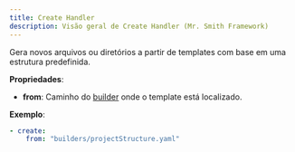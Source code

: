 ```yaml
---
title: Create Handler
description: Visão geral de Create Handler (Mr. Smith Framework)
---
```


Gera novos arquivos ou diretórios a partir de templates com base em uma estrutura predefinida.

**Propriedades**:
- **from**: Caminho do [builder](/overview/builders) onde o template está localizado. 

**Exemplo**:
```yaml
- create:
    from: "builders/projectStructure.yaml"
```
